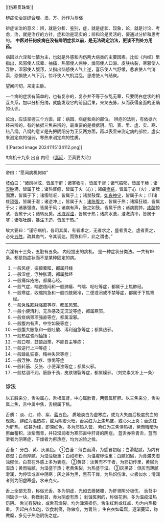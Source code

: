
[[伤寒贯珠集]]



辨症论治是综合理、法、方、药作为基础

辨症论治的意义：辨，就是分析、鉴别，症，就是症状、现象，论，就是讨论、考虑，治，就是治疗的方针。症和治是现实的；辨和论是灵活的，要通过分析和思考的。
**中医对任何疾病在没有辨明症状以前，是无法确定治法，更谈不到处方用药。**


病因以六淫和七情为主，也就是外感和内伤两大病类的主要因素。比如《内经》里指出，风邪使人眩晕、抽搐，热邪使人痈肿，燥邪使人口渴、皮肤枯裂，寒邪使人浮肿，湿邪使人腹泻，又指出恼怒使人气上逆，喜乐使人气舒缓，悲哀使人气消索，恐惧使人气下沉，惊吓使人气机混乱，思虑使人气结聚。

望闻问切，来定主脉。

一个病的症状有简单的，也有复杂的，复杂并不等于杂乱无章，只要明白症状的相互关系，加以分析归纳，就能发现它的前因后果，来龙去脉，从而获得全面的正确的认识。

论治，应该掌握三个方面，即：病因、病症和病的部位。
辨症的法则，有依据六经来辨的，有的依据三焦来辨的，最重要的是根据阴、阳、表、里、虚、实、寒、热八纲。八纲的意义是先把阴阳分为正反两方面，再以表里来测定病的部位，虚实来测定病的强弱，寒热来测定病的性质。
   
![[Pasted image 20241115134112.png]]





#病机十九条
出自 内经 《[素问](https://baike.baidu.com/item/%E7%B4%A0%E9%97%AE/69559?fromModule=lemma_inlink)．至真要大论》

----
帝曰：“愿闻病机何如”

[岐伯](https://baike.baidu.com/item/%E5%B2%90%E4%BC%AF/3146150?fromModule=lemma_inlink)曰：“诸风掉眩，皆属于肝；诸寒收引，皆属于肾；诸气膹郁，皆属于肺；诸[湿肿](https://baike.baidu.com/item/%E6%B9%BF%E8%82%BF/2845193?fromModule=lemma_inlink)满，皆属于脾；诸热瞀瘛，皆属于火（心）；诸痛[痒疮](https://baike.baidu.com/item/%E7%97%92%E7%96%AE/10100451?fromModule=lemma_inlink)，皆属于心（火）；诸厥固泄，皆属于下；诸痿喘呕，皆属于上；诸禁鼓慄，[如丧神守](https://baike.baidu.com/item/%E5%A6%82%E4%B8%A7%E7%A5%9E%E5%AE%88/10987739?fromModule=lemma_inlink)，皆属于火； [1]诸痉[项强](https://baike.baidu.com/item/%E9%A1%B9%E5%BC%BA/10778979?fromModule=lemma_inlink)，皆属于湿；诸逆冲上，皆属于火；[诸胀腹大](https://baike.baidu.com/item/%E8%AF%B8%E8%83%80%E8%85%B9%E5%A4%A7/11041623?fromModule=lemma_inlink)，皆属于热；诸躁狂越，皆属于火；诸暴强直，皆属于风；诸病有声，鼓之如鼓，皆属于热；诸病胕肿，[疼酸](https://baike.baidu.com/item/%E7%96%BC%E9%85%B8/1731517?fromModule=lemma_inlink)惊骇，皆属于火；诸转反戾，[水液浑浊](https://baike.baidu.com/item/%E6%B0%B4%E6%B6%B2%E6%B5%91%E6%B5%8A/2367487?fromModule=lemma_inlink)，皆属于热；诸病水液，澄澈清冷，皆属于寒；诸呕吐酸，[暴注](https://baike.baidu.com/item/%E6%9A%B4%E6%B3%A8/6595835?fromModule=lemma_inlink)[下迫](https://baike.baidu.com/item/%E4%B8%8B%E8%BF%AB/10991312?fromModule=lemma_inlink)，皆属于热。”

故大要曰：“谨守病机，各司其属，有者求之，无者求之，盛者责之，虚者责之，必先[五胜](https://baike.baidu.com/item/%E4%BA%94%E8%83%9C/8804253?fromModule=lemma_inlink)，疏其血气，令其调达，而致和平，此之谓也。”

----


六淫有十三条，五脏有五条。
内经提出的病机。 是一种症状分类法。一共有19条。都是指症状而不是某种固定的病。
1. 一般风症，振颤晕眩，都属肝经
2. 一般湿症，浮肿胀满，都属脾经
3. 一般痛痒疮疡，都属心经。
4. 一般气症，喘逆痞闷和一般肺痿、气喘、呕吐等症，都属于上焦肺经。
5. 一般寒症，收缩拘急和一般四肢厥冷，二便或闭或不禁等症，都属于下焦肾经。
6. 一般急性筋脉强直等症，都属风邪。
7. 一般小便清利，无热感及无沉淀等症，都属寒邪。
8. 一般痉病颈项强直等症，都属湿邪。
9. 一般腹内有声，中空如鼓等症；
10. 一般腹大胀急和一般吐酸、泻利迫急等症；都属热邪。
11. 一般热症昏闷抽搐；
12. 一般口噤，鼓颔战栗，不能自主等症；
13. 一般逆行上冲等症；
14. 一般躁乱狂妄，精神失常等症；
15. 一般浮肿、酸疼、惊惕等症
16. 一般转筋、反张、小便浑浊等症；都属火邪。
17. 一般枯涸不润，筋脉干劲，皮肤皲裂等症，都属燥邪。（刘完素又补上一条）


### 诊法

以五脏来分，舌尖属心，舌根属肾，中心属肺胃，两旁属肝胆。以三焦来分，舌尖属上焦，舌中属中焦，舌根属下焦。

舌质：
淡、红、绛、紫、蓝五色。
质地淡白为虚寒症，或为大失血后极度贫血的现象。
鲜红为温热症，或为阴虚火旺，舌尖红为上焦热盛，或心火上炎；舌边红为肝热。
红甚为绛，即深红色，多为邪热入营。
紫红为三焦俱热极，紫而晦暗为瘀血蓄积，淡紫而青，并较湿润者为寒邪直中肝肾的阴症。
蓝舌亦称青舌，蓝而滑者为阴寒症，干燥者为瘀热症，均为凶险之候。

舌苔：
分白、黄、灰黑色。
①白苔：薄白而滑，为感冒初起；白滑黏腻，为内有痰湿；白而厚腻，为湿浊极重；白如积粉，为温疫秽浊重；白腻如碱，为食滞夹湿浊郁伏。白苔在外感上多为表症。
②黄苔：淡黄而不干者，为邪初传里，黄腻为湿热；黄而垢腻，为湿盛于热；老黄焦裂，为热盛于湿。
③灰黑苔：但灰而薄腻滑润，为停饮或直中阴寒；灰之甚为黑，黑苔干燥，为热炽伤津，火极似水；滑润者则为阳虚寒盛，水来克火。


舌上全部无苔，称做光舌，多为阴虚，光如去膜猪腰，为肝肾阴分极伤。
舌苔中间缺少一块，称做剥苔，赤为阴虚有热；
剥蚀斑剥的，称做花剥，多为温疫湿热伤阴。
舌光有裂纹，或舌苔燥裂，均为津液损伤，舌生红刺或红点，均为内热极重。
舌起白点如泡，饮食刺痛，称做疳，为胃热；
生白衣如霉腐，逐渐蔓延，称做糜，多见于热恋阴伤之症。





